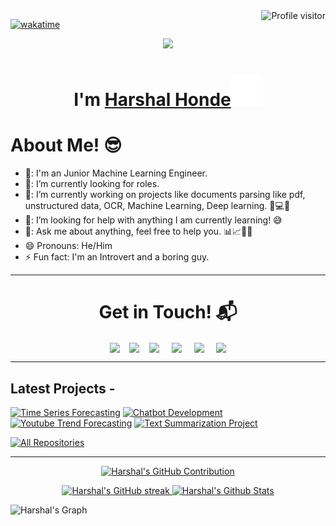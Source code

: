 <!--
<h2 align="center">
  Welcome to Resiliency clan!
  <img src="https://media.giphy.com/media/hvRJCLFzcasrR4ia7z/giphy.gif" width="28">
</h2>
-->

<!--
<p align="center">
  <a href="https://github.com/Harry262000"><img src="https://readme-typing-svg.herokuapp.com/?lines=Self%20Taught%20Programmer;Front%20End%20Developer;1.5%2B%20years%20of%20coding%20experience;Always%20learning%20new%20things&center=true&width=380&height=45"></a>
</p>
-->

<a href="https://komarev.com/ghpvc/?username=Harry262000">
  <img align="right" src="https://komarev.com/ghpvc/?username=Harry262000&label=Visitors&color=0e75b6&style=flat" alt="Profile visitor" />
</a>

[![wakatime](https://wakatime.com/badge/user/018e31b2-394f-45b3-b615-cb62f59602d8.svg)](https://wakatime.com/@018e31b2-394f-45b3-b615-cb62f59602d8)
<p align="center">
  <img src="https://miro.medium.com/max/2048/1*OohqW5DGh9CQS4hLY5FXzA.png" height="230"/>
</p>
<h1 align="center">I'm <a href="https://github.com/Aryagm">Harshal Honde<a><img src="https://github.com/Kathryn-Jie/Kathryn-Jie/blob/main/wave.gif" width="50px"/></h1>
<h1>About Me! 😎</h1>

- 🏫: I'm an Junior Machine Learning Engineer.
- 🔭: I’m currently looking for roles.
- 🌱: I’m currently working on projects like documents parsing like pdf, unstructured data, OCR, Machine Learning, Deep learning. 🧠💻🤖
- 🤔: I’m looking for help with anything I am currently learning! 😅
- 💬: Ask me about anything, feel free to help you. 📊📈🤖🧠
- 😄  Pronouns: He/Him
- ⚡  Fun fact: I'm an Introvert and a boring guy.
<hr>
<h1 align="center">Get in Touch! 📬</h1>
<p align="center">
  <a href="https://www.linkedin.com/in/harshalhonde268/" target="blank"><img align="center" src="https://img.shields.io/badge/Harshal%20Honde-0077B5?style=for-the-badge&logo=linkedin&logoColor=white"/></a> &nbsp;&nbsp;&nbsp;<a href="mailto:Harshalhonde50@gmail.com" target="blank"><img align="center" src="https://img.shields.io/badge/Harshalhonde50@gmail.com-D14836?style=for-the-badge&logo=gmail&logoColor=white"/></a> &nbsp;&nbsp;&nbsp;<a href="https://peerlist.io/harshal268" target="blank"><img align="center" src="https://img.shields.io/badge/Peerlist.io-5AC710?style=for-the-badge&logo=Peerlist&logoColor=white"/></a>  &nbsp;&nbsp;&nbsp; <a href="https://www.codewars.com/users/Harry262000" target="blank"><img align="center" src="https://img.shields.io/badge/Codewars-B1361E?style=for-the-badge&logo=Codewars&logoColor=white"/></a> &nbsp;&nbsp;&nbsp; <a href="https://gitlab.com/Harry262000" target="blank"><img align="center" src="https://img.shields.io/badge/GitLab-330F63?style=for-the-badge&logo=gitlab&logoColor=white"/></a> &nbsp;&nbsp;&nbsp; <a href="https://www.notion.so/7257e04c05af49f4a9746fcc2fdf010a?pvs=4" target="blank"><img align="center" src="https://img.shields.io/badge/Notion-000000?style=for-the-badge&logo=notion&logoColor=white"/></a> 
</p>
<hr>

## Latest Projects -

[![Time Series Forecasting](https://github-readme-stats.vercel.app/api/pin/?username=Harry262000&repo=Time_series_forcasting&border_color=7F3FBF&bg_color=0D1117&title_color=C9D1D9&text_color=8B949E&icon_color=7F3FBF)](https://github.com/Harry262000/Time_series_forcasting)
[![Chatbot Development](https://github-readme-stats.vercel.app/api/pin/?username=Harry262000&repo=Chatbot-Developement&border_color=7F3FBF&bg_color=0D1117&title_color=C9D1D9&text_color=8B949E&icon_color=7F3FBF)](https://github.com/Harry262000/Chatbot-Developement)
[![Youtube Trend Forecasting](https://github-readme-stats.vercel.app/api/pin/?username=Harry262000&repo=Youtube_trend_forcasting_project&border_color=7F3FBF&bg_color=0D1117&title_color=C9D1D9&text_color=8B949E&icon_color=7F3FBF)](https://github.com/Harry262000/Youtube_trend_forcasting_project)
[![Text Summarization Project](https://github-readme-stats.vercel.app/api/pin/?username=Harry262000&repo=Natural-Language-Processing&border_color=7F3FBF&bg_color=0D1117&title_color=C9D1D9&text_color=8B949E&icon_color=7F3FBF)](https://github.com/Harry262000/Natural-Language-Processing)

<p align="left">
  <a href="https://github.com/Harry262000?tab=repositories" target="_blank"><img alt="All Repositories" title="All Repositories" src="https://img.shields.io/badge/-All%20Repos-2962FF?style=for-the-badge&logo=koding&logoColor=white"/></a>
</p>

<hr/>

<p align="center">
   <a href="https://github.com/Harry262000">
    <img src="https://github-profile-summary-cards.vercel.app/api/cards/profile-details?username=Harry262000&theme=radical&border=7F3FBF&background=0D1117" alt="Harshal's GitHub Contribution" />
  </a>
</p>

<p align="center">
  <a href="https://github.com/Harry262000">
    <img src="https://github-readme-streak-stats.herokuapp.com/?user=Harry262000&theme=radical&border=7F3FBF&background=0D1117" alt="Harshal's GitHub streak" height="192px" width="49.5%"/>
  </a>
  <a href="https://github.com/Harry262000"><img alt="Harshal's Github Stats" src="https://denvercoder1-github-readme-stats.vercel.app/api?username=Harry262000&show_icons=true&count_private=true&theme=react&border_color=7F3FBF&bg_color=0D1117&title_color=F85D7F&icon_color=F8D866" height="192px" width="49.5%"/></a>
</p>

![Harshal's Graph](https://github-readme-activity-graph.vercel.app/graph?username=Harry262000&custom_title=%20Harshal's%20GitHub%20Activity%20Graph&bg_color=0D1117&color=7F3FBF&line=7F3FBF&point=7F3FBF&area_color=FFFFFF&title_color=FFFFFF&area=true)


